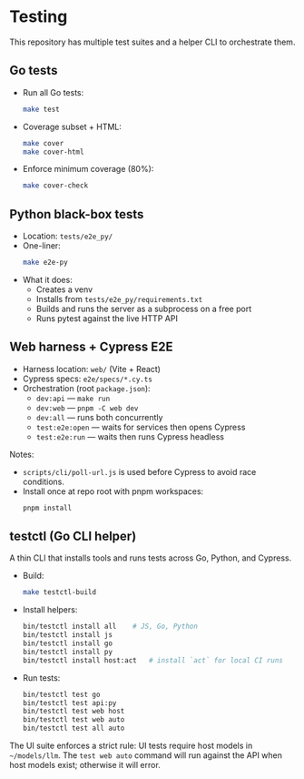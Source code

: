# Testing

This repository has multiple test suites and a helper CLI to orchestrate them.

## Go tests

- Run all Go tests:
  ```bash
  make test
  ```
- Coverage subset + HTML:
  ```bash
  make cover
  make cover-html
  ```
- Enforce minimum coverage (80%):
  ```bash
  make cover-check
  ```

## Python black-box tests

- Location: `tests/e2e_py/`
- One-liner:
  ```bash
  make e2e-py
  ```
- What it does:
  - Creates a venv
  - Installs from `tests/e2e_py/requirements.txt`
  - Builds and runs the server as a subprocess on a free port
  - Runs pytest against the live HTTP API

## Web harness + Cypress E2E

- Harness location: `web/` (Vite + React)
- Cypress specs: `e2e/specs/*.cy.ts`
- Orchestration (root `package.json`):
  - `dev:api` — `make run`
  - `dev:web` — `pnpm -C web dev`
  - `dev:all` — runs both concurrently
  - `test:e2e:open` — waits for services then opens Cypress
  - `test:e2e:run` — waits then runs Cypress headless

Notes:
- `scripts/cli/poll-url.js` is used before Cypress to avoid race conditions.
- Install once at repo root with pnpm workspaces:
  ```bash
  pnpm install
  ```

## testctl (Go CLI helper)

A thin CLI that installs tools and runs tests across Go, Python, and Cypress.

- Build:
  ```bash
  make testctl-build
  ```
- Install helpers:
  ```bash
  bin/testctl install all    # JS, Go, Python
  bin/testctl install js
  bin/testctl install go
  bin/testctl install py
  bin/testctl install host:act   # install `act` for local CI runs
  ```
- Run tests:
  ```bash
  bin/testctl test go
  bin/testctl test api:py
  bin/testctl test web host
  bin/testctl test web auto
  bin/testctl test all auto
  ```

The UI suite enforces a strict rule: UI tests require host models in `~/models/llm`. The `test web auto` command will run against the API when host models exist; otherwise it will error.
